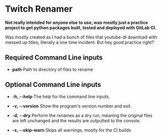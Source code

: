 Twitch Renamer  
=============================

**Not really intended for anyone else to use, was mostly just a practice project to get python packages built, tested and deployed with GitLab CI.**
  
Was mostly created as I had a bunch of files that youtube-dl download with messed up titles, literally a one time incident. But hey good practice right?

Required Command Line inputs
-----------------------------

- **path** Path to directory of files to rename
  
Optional Command Line inputs
-----------------------------

- **-h, --help** The help for the command line inputs.  
  
- **-v, --version** Show the program's version number and exit.  

- **-d, --dry** Perform the renames as a dry run, meaning the original files are left unchanged and the results are outputted to the console.

- **-s, --skip-warn** Skips all warnings, mostly for the CI builds
